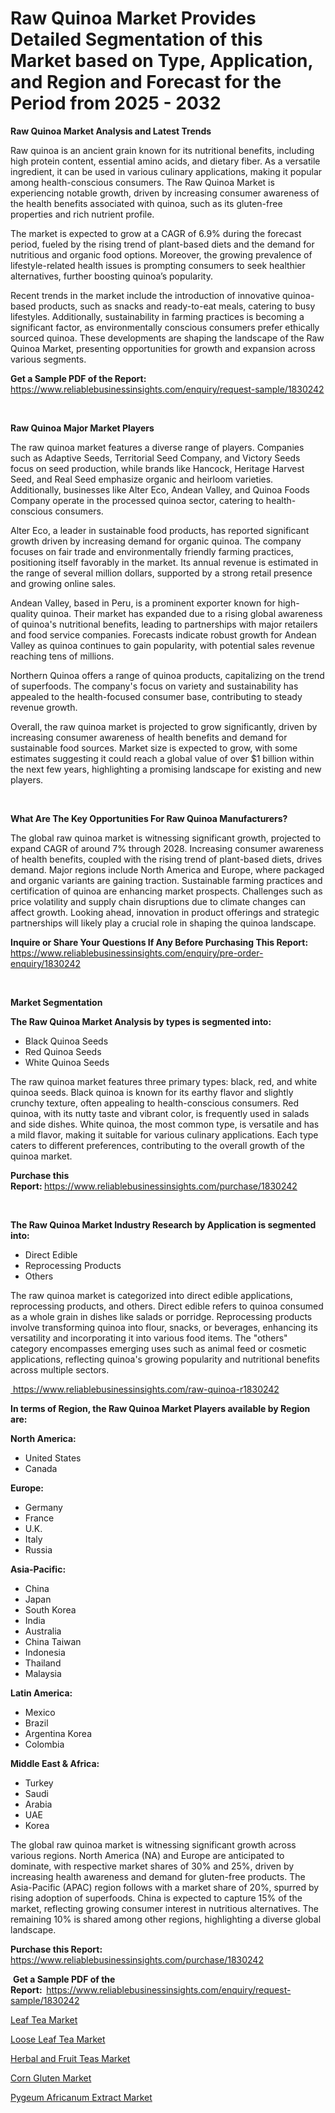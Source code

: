 <p><h1>Raw Quinoa Market Provides Detailed Segmentation of this Market based on Type, Application, and Region and Forecast for the Period from 2025 - 2032</h1></p><p><strong>Raw Quinoa Market Analysis and Latest Trends</strong></p>
<p><p>Raw quinoa is an ancient grain known for its nutritional benefits, including high protein content, essential amino acids, and dietary fiber. As a versatile ingredient, it can be used in various culinary applications, making it popular among health-conscious consumers. The Raw Quinoa Market is experiencing notable growth, driven by increasing consumer awareness of the health benefits associated with quinoa, such as its gluten-free properties and rich nutrient profile.</p><p>The market is expected to grow at a CAGR of 6.9% during the forecast period, fueled by the rising trend of plant-based diets and the demand for nutritious and organic food options. Moreover, the growing prevalence of lifestyle-related health issues is prompting consumers to seek healthier alternatives, further boosting quinoa’s popularity. </p><p>Recent trends in the market include the introduction of innovative quinoa-based products, such as snacks and ready-to-eat meals, catering to busy lifestyles. Additionally, sustainability in farming practices is becoming a significant factor, as environmentally conscious consumers prefer ethically sourced quinoa. These developments are shaping the landscape of the Raw Quinoa Market, presenting opportunities for growth and expansion across various segments.</p></p>
<p><strong>Get a Sample PDF of the Report:&nbsp;</strong> <a href="https://www.reliablebusinessinsights.com/enquiry/request-sample/1830242?utm_campaign=113&utm_medium=2&utm_source=Github&utm_content=ia&utm_term=07042025&utm_id=raw-quinoa">https://www.reliablebusinessinsights.com/enquiry/request-sample/1830242</a></p>
<p>&nbsp;</p>
<p><strong>Raw Quinoa Major Market Players</strong></p>
<p><p>The raw quinoa market features a diverse range of players. Companies such as Adaptive Seeds, Territorial Seed Company, and Victory Seeds focus on seed production, while brands like Hancock, Heritage Harvest Seed, and Real Seed emphasize organic and heirloom varieties. Additionally, businesses like Alter Eco, Andean Valley, and Quinoa Foods Company operate in the processed quinoa sector, catering to health-conscious consumers.</p><p>Alter Eco, a leader in sustainable food products, has reported significant growth driven by increasing demand for organic quinoa. The company focuses on fair trade and environmentally friendly farming practices, positioning itself favorably in the market. Its annual revenue is estimated in the range of several million dollars, supported by a strong retail presence and growing online sales.</p><p>Andean Valley, based in Peru, is a prominent exporter known for high-quality quinoa. Their market has expanded due to a rising global awareness of quinoa's nutritional benefits, leading to partnerships with major retailers and food service companies. Forecasts indicate robust growth for Andean Valley as quinoa continues to gain popularity, with potential sales revenue reaching tens of millions.</p><p>Northern Quinoa offers a range of quinoa products, capitalizing on the trend of superfoods. The company's focus on variety and sustainability has appealed to the health-focused consumer base, contributing to steady revenue growth.</p><p>Overall, the raw quinoa market is projected to grow significantly, driven by increasing consumer awareness of health benefits and demand for sustainable food sources. Market size is expected to grow, with some estimates suggesting it could reach a global value of over $1 billion within the next few years, highlighting a promising landscape for existing and new players.</p></p>
<p>&nbsp;</p>
<p><strong>What Are The Key Opportunities For Raw Quinoa Manufacturers?</strong></p>
<p><p>The global raw quinoa market is witnessing significant growth, projected to expand CAGR of around 7% through 2028. Increasing consumer awareness of health benefits, coupled with the rising trend of plant-based diets, drives demand. Major regions include North America and Europe, where packaged and organic variants are gaining traction. Sustainable farming practices and certification of quinoa are enhancing market prospects. Challenges such as price volatility and supply chain disruptions due to climate changes can affect growth. Looking ahead, innovation in product offerings and strategic partnerships will likely play a crucial role in shaping the quinoa landscape.</p></p>
<p><strong>Inquire or Share Your Questions If Any Before Purchasing This Report:</strong> <a href="https://www.reliablebusinessinsights.com/enquiry/pre-order-enquiry/1830242?utm_campaign=113&utm_medium=2&utm_source=Github&utm_content=ia&utm_term=07042025&utm_id=raw-quinoa">https://www.reliablebusinessinsights.com/enquiry/pre-order-enquiry/1830242</a></p>
<p>&nbsp;</p>
<p><strong>Market Segmentation</strong></p>
<p><strong>The Raw Quinoa Market Analysis by types is segmented into:</strong></p>
<p><ul><li>Black Quinoa Seeds</li><li>Red Quinoa Seeds</li><li>White Quinoa Seeds</li></ul></p>
<p><p>The raw quinoa market features three primary types: black, red, and white quinoa seeds. Black quinoa is known for its earthy flavor and slightly crunchy texture, often appealing to health-conscious consumers. Red quinoa, with its nutty taste and vibrant color, is frequently used in salads and side dishes. White quinoa, the most common type, is versatile and has a mild flavor, making it suitable for various culinary applications. Each type caters to different preferences, contributing to the overall growth of the quinoa market.</p></p>
<p><strong>Purchase this Report:&nbsp;</strong><a href="https://www.reliablebusinessinsights.com/purchase/1830242?utm_campaign=113&utm_medium=2&utm_source=Github&utm_content=ia&utm_term=07042025&utm_id=raw-quinoa">https://www.reliablebusinessinsights.com/purchase/1830242</a></p>
<p>&nbsp;</p>
<p><strong>The Raw Quinoa Market Industry Research by Application is segmented into:</strong></p>
<p><ul><li>Direct Edible</li><li>Reprocessing Products</li><li>Others</li></ul></p>
<p><p>The raw quinoa market is categorized into direct edible applications, reprocessing products, and others. Direct edible refers to quinoa consumed as a whole grain in dishes like salads or porridge. Reprocessing products involve transforming quinoa into flour, snacks, or beverages, enhancing its versatility and incorporating it into various food items. The "others" category encompasses emerging uses such as animal feed or cosmetic applications, reflecting quinoa's growing popularity and nutritional benefits across multiple sectors.</p></p>
<p><a href="https://www.reliablebusinessinsights.com/raw-quinoa-r1830242?utm_campaign=113&utm_medium=2&utm_source=Github&utm_content=ia&utm_term=07042025&utm_id=raw-quinoa">&nbsp;https://www.reliablebusinessinsights.com/raw-quinoa-r1830242</a></p>
<p><strong>In terms of Region, the Raw Quinoa Market Players available by Region are:</strong></p>
<p>
    <p> <strong> North America: </strong>
        <ul>
            <li>United States</li>
            <li>Canada</li>
        </ul>
        </p> 
    <p> <strong> Europe: </strong>
        <ul>
            <li>Germany</li>
            <li>France</li>
            <li>U.K.</li>
            <li>Italy</li>
            <li>Russia</li>
        </ul>
        </p> 
    <p> <strong> Asia-Pacific: </strong>
        <ul>
            <li>China</li>
            <li>Japan</li>
            <li>South Korea</li>
            <li>India</li>
            <li>Australia</li>
            <li>China Taiwan</li>
            <li>Indonesia</li>
            <li>Thailand</li>
            <li>Malaysia</li>
        </ul>
        </p> 
    <p> <strong> Latin America: </strong>
        <ul>
            <li>Mexico</li>
            <li>Brazil</li>
            <li>Argentina Korea</li>
            <li>Colombia</li>
        </ul>
        </p> 
    <p> <strong> Middle East & Africa: </strong>
        <ul>
            <li>Turkey</li>
            <li>Saudi</li>
            <li>Arabia</li>
            <li>UAE</li>
            <li>Korea</li>
        </ul>
    </p>
    </p>
<p><p>The global raw quinoa market is witnessing significant growth across various regions. North America (NA) and Europe are anticipated to dominate, with respective market shares of 30% and 25%, driven by increasing health awareness and demand for gluten-free products. The Asia-Pacific (APAC) region follows with a market share of 20%, spurred by rising adoption of superfoods. China is expected to capture 15% of the market, reflecting growing consumer interest in nutritious alternatives. The remaining 10% is shared among other regions, highlighting a diverse global landscape.</p></p>
<p><strong>Purchase this Report: </strong><a href="https://www.reliablebusinessinsights.com/purchase/1830242?utm_campaign=113&utm_medium=2&utm_source=Github&utm_content=ia&utm_term=07042025&utm_id=raw-quinoa">https://www.reliablebusinessinsights.com/purchase/1830242</a></p>
<p>&nbsp;<strong>Get a Sample PDF of the Report:&nbsp;&nbsp;</strong><a href="https://www.reliablebusinessinsights.com/enquiry/request-sample/1830242?utm_campaign=113&utm_medium=2&utm_source=Github&utm_content=ia&utm_term=07042025&utm_id=raw-quinoa">https://www.reliablebusinessinsights.com/enquiry/request-sample/1830242</a></p>
<p><strong></strong></p>
<p><p><a href="https://github.com/gassmkalay/Market-Research-Report-List-1/blob/main/leaf-tea-market.md?utm_campaign=113&utm_medium=2&utm_source=Github&utm_content=ia&utm_term=07042025&utm_id=raw-quinoa">Leaf Tea Market</a></p><p><a href="https://github.com/swaftaenglem/Market-Research-Report-List-1/blob/main/loose-leaf-tea-market.md?utm_campaign=113&utm_medium=2&utm_source=Github&utm_content=ia&utm_term=07042025&utm_id=raw-quinoa">Loose Leaf Tea Market</a></p><p><a href="https://github.com/blauetrelawz/Market-Research-Report-List-1/blob/main/herbal-and-fruit-teas-market.md?utm_campaign=113&utm_medium=2&utm_source=Github&utm_content=ia&utm_term=07042025&utm_id=raw-quinoa">Herbal and Fruit Teas Market</a></p><p><a href="https://github.com/porstgowinjq/Market-Research-Report-List-1/blob/main/corn-gluten-market.md?utm_campaign=113&utm_medium=2&utm_source=Github&utm_content=ia&utm_term=07042025&utm_id=raw-quinoa">Corn Gluten Market</a></p><p><a href="https://github.com/laveeasaadrh/Market-Research-Report-List-1/blob/main/pygeum-africanum-extract-market.md?utm_campaign=113&utm_medium=2&utm_source=Github&utm_content=ia&utm_term=07042025&utm_id=raw-quinoa">Pygeum Africanum Extract Market</a></p></p>